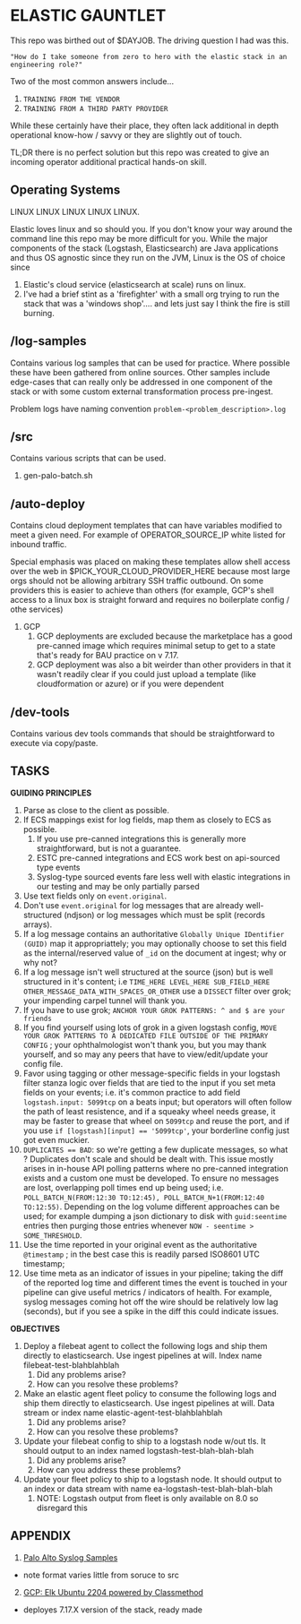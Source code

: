 # ELASTIC GAUNTLET
This repo was birthed out of $DAYJOB. The driving question I had was this. 

```
"How do I take someone from zero to hero with the elastic stack in an engineering role?" 
```

Two of the most common answers include...

1. ```TRAINING FROM THE VENDOR```
2. ```TRAINING FROM A THIRD PARTY PROVIDER```


While these certainly have their place, they often lack additional in depth operational know-how / savvy or they are slightly out of touch. 

TL;DR there is no perfect solution but this repo was created to give an incoming operator additional practical hands-on skill.

## Operating Systems
LINUX LINUX LINUX LINUX LINUX. 

Elastic loves linux and so should you. If you don't know your way around the command line this repo may be more difficult for you. While the major components of the stack (Logstash, Elasticsearch) are Java applications and thus OS agnostic since they run on the JVM, Linux is the OS of choice since 

1. Elastic's cloud service (elasticsearch at scale) runs on linux. 
2. I've had a brief stint as a 'firefighter' with a small org trying to run the stack that was a 'windows shop'.... and lets just say I think the fire is still burning. 


## /log-samples
Contains various log samples that can be used for practice. Where possible these have been gathered from online sources. Other samples include edge-cases that can really only be addressed in one component of the stack or with some custom external transformation process pre-ingest. 

Problem logs have naming convention ```problem-<problem_description>.log```

## /src
Contains various scripts that can be used. 

1. gen-palo-batch.sh

## /auto-deploy
Contains cloud deployment templates that can have variables modified to meet a given need. For example of OPERATOR_SOURCE_IP white listed for inbound traffic.

Special emphasis was placed on making these templates allow shell access over the web in $PICK_YOUR_CLOUD_PROVIDER_HERE because most large orgs should not be allowing arbitrary SSH traffic outbound. On some providers this is easier to achieve than others (for example, GCP's shell access to a linux box is straight forward and requires no boilerplate config / othe services)

1. GCP
    1. GCP deployments are excluded because the marketplace has a good pre-canned image which requires minimal setup to get to a state that's ready for BAU practice on v 7.17. 
    1. GCP deployment was also a bit weirder than other providers in that it wasn't readily clear if you could just upload a template (like cloudformation or azure) or if you were dependent

## /dev-tools
Contains various dev tools commands that should be straightforward to execute via copy/paste.

## TASKS
**GUIDING PRINCIPLES**
1. Parse as close to the client as possible. 
2. If ECS mappings exist for log fields, map them as closely to ECS as possible. 
    1. If you use pre-canned integrations this is generally more straightforward, but is not a guarantee.
    1. ESTC pre-canned integrations and ECS work best on api-sourced type events
    1. Syslog-type sourced events fare less well with elastic integrations in our testing and may be only partially parsed 
3. Use text fields only on ```event.original```. 
4. Don't use ```event.original``` for log messages that are already well-structured (ndjson) or log messages which must be split (records arrays).
5. If a log message contains an authoritative ```Globally Unique IDentifier (GUID)``` map it appropriattely; you may optionally choose to set this field as the internal/reserved value of ```_id``` on the document at ingest; why or why not?
6. If a log message isn't well structured at the source (json) but is well structured in it's content; i.e ```TIME_HERE LEVEL_HERE SUB_FIELD_HERE OTHER_MESSAGE_DATA_WITH_SPACES_OR_OTHER``` use a ```DISSECT``` filter over grok; your impending carpel tunnel will thank you.
7. If you have to use grok; ```ANCHOR YOUR GROK PATTERNS: ^ and $ are your friends```
8. If you find yourself using lots of grok in a given logstash config, ```MOVE YOUR GROK PATTERNS TO A DEDICATED FILE OUTSIDE OF THE PRIMARY CONFIG``` ; your ophthalmologist won't thank you, but you may thank yourself, and so may any peers that have to view/edit/update your config file.
9. Favor using tagging or other message-specific fields in your logstash filter stanza logic over fields that are tied to the input if you set meta fields on your events; i.e. it's common practice to add field ```logstash.input: 5099tcp``` on a beats input; but operators will often follow the path of least resistence, and if a squeaky wheel needs grease, it may be faster to grease that wheel on ```5099tcp``` and reuse the port, and if you use ```if [logstash][input] == '5099tcp'```, your borderline config just got even muckier.
10. ```DUPLICATES == BAD```: so we're getting a few duplicate messages, so what ? Duplicates don't scale and should be dealt with. This issue mostly arises in in-house API polling patterns where no pre-canned integration exists and a custom one must be developed. To ensure no messages are lost, overlapping poll times end up being used; i.e. ```POLL_BATCH_N(FROM:12:30 TO:12:45), POLL_BATCH_N+1(FROM:12:40 TO:12:55)```. Depending on the log volume different approaches can be used; for example dumping a json dictionary to disk with ```guid:seentime``` entries then purging those entries whenever ```NOW - seentime > SOME_THRESHOLD```. 
11. Use the time reported in your original event as the authoritative ```@timestamp``` ; in the best case this is readily parsed ISO8601 UTC timestamp; 
12. Use time meta as an indicator of issues in your pipeline; taking the diff of the reported log time and different times the event is touched in your pipeline can give useful metrics / indicators of health. For example, syslog messages coming hot off the wire should be relatively low lag (seconds), but if you see a spike in the diff this could indicate issues.

**OBJECTIVES**
1. Deploy a filebeat agent to collect the following logs and ship them directly to elasticsearch. Use ingest pipelines at will. Index name filebeat-test-blahblahblah
    1. Did any problems arise? 
    1. How can you resolve these problems? 
1. Make an elastic agent fleet policy to consume the following logs and ship them directly to elasticsearch. Use ingest pipelines at will. Data stream or index name elastic-agent-test-blahblahblah
    1. Did any problems arise?
    2. How can you resolve these problems?
1. Update your filebeat config to ship to a logstash node w/out tls. It should output to an index named logstash-test-blah-blah-blah
    1. Did any problems arise? 
    2. How can you address these problems?
2. Update your fleet policy to ship to a logstash node. It should output to an index or data stream with name ea-logstash-test-blah-blah-blah
    1. NOTE: Logstash output from fleet is only available on 8.0 so disregard this


## APPENDIX
1. [Palo Alto Syslog Samples](https://github.com/jcustenborder/palo-alto-syslog-parser/blob/master/samples.txt)
- note format varies little from soruce to src
2. [GCP: Elk Ubuntu 2204 powered by Classmethod](https://console.cloud.google.com/marketplace/product/classmethod-can-public/cmca-elk-ubuntu-2204)
- deployes 7.17.X version of the stack, ready made
